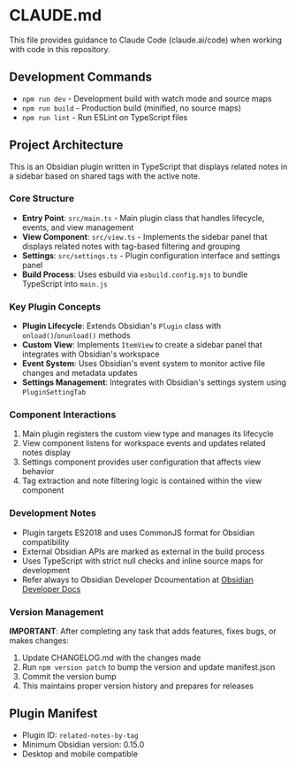 # CLAUDE.md

This file provides guidance to Claude Code (claude.ai/code) when working with code in this repository.

## Development Commands

- `npm run dev` - Development build with watch mode and source maps
- `npm run build` - Production build (minified, no source maps)
- `npm run lint` - Run ESLint on TypeScript files

## Project Architecture

This is an Obsidian plugin written in TypeScript that displays related notes in a sidebar based on shared tags with the active note.

### Core Structure

- **Entry Point**: `src/main.ts` - Main plugin class that handles lifecycle, events, and view management
- **View Component**: `src/view.ts` - Implements the sidebar panel that displays related notes with tag-based filtering and grouping
- **Settings**: `src/settings.ts` - Plugin configuration interface and settings panel
- **Build Process**: Uses esbuild via `esbuild.config.mjs` to bundle TypeScript into `main.js`

### Key Plugin Concepts

- **Plugin Lifecycle**: Extends Obsidian's `Plugin` class with `onload()`/`onunload()` methods
- **Custom View**: Implements `ItemView` to create a sidebar panel that integrates with Obsidian's workspace
- **Event System**: Uses Obsidian's event system to monitor active file changes and metadata updates
- **Settings Management**: Integrates with Obsidian's settings system using `PluginSettingTab`

### Component Interactions

1. Main plugin registers the custom view type and manages its lifecycle
2. View component listens for workspace events and updates related notes display
3. Settings component provides user configuration that affects view behavior
4. Tag extraction and note filtering logic is contained within the view component

### Development Notes

- Plugin targets ES2018 and uses CommonJS format for Obsidian compatibility
- External Obsidian APIs are marked as external in the build process
- Uses TypeScript with strict null checks and inline source maps for development
- Refer always to Obsidian Developer Dcoumentation at [Obsidian Developer Docs](https://docs.obsidian.md/Home)

### Version Management

**IMPORTANT**: After completing any task that adds features, fixes bugs, or makes changes:
1. Update CHANGELOG.md with the changes made
2. Run `npm version patch` to bump the version and update manifest.json
3. Commit the version bump
4. This maintains proper version history and prepares for releases

## Plugin Manifest

- Plugin ID: `related-notes-by-tag`
- Minimum Obsidian version: 0.15.0
- Desktop and mobile compatible